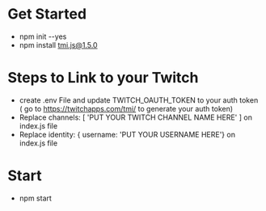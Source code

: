 # Get Started

- npm init --yes
- npm install tmi.js@1.5.0

# Steps to Link to your Twitch

- create .env File and update TWITCH_OAUTH_TOKEN to your auth token ( go to https://twitchapps.com/tmi/ to generate your auth token)
- Replace channels: [ 'PUT YOUR TWITCH CHANNEL NAME HERE' ] on index.js file
- Replace identity: { username: 'PUT YOUR USERNAME HERE'} on index.js file


# Start

- npm start